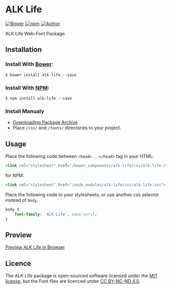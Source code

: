 # ALK Life

[![Bower](https://img.shields.io/bower/v/alk-life.svg)](http://bower.io/search/?q=alk-life)
[![npm](https://img.shields.io/npm/v/alk-life.svg)](https://www.npmjs.com/package/alk-life)
[![Author](https://img.shields.io/badge/Font_Author-Aleksandre_Sukiasov-blue.svg)](https://github.com/web-fonts/alk-life)

ALK Life Web-Font Package.

## Installation

### Install With [Bower](http://bower.io):

```
$ bower install alk-life --save
```

### Install With [NPM](https://www.npmjs.com):

```
$ npm install alk-life --save
```

### Install Manualy

* [Downloading Package Archive](https://github.com/web-fonts/alk-life/archive/master.zip)
* Place `/css/` and `/fonts/` directories to your project.

## Usage

Place the following code between `<head>...</head>` tag in your HTML:

```html
<link rel="stylesheet" href="/bower_components/alk-life/css/alk-life.css">
```

for NPM:

```html
<link rel="stylesheet" href="/node_modules/alk-life/css/alk-life.css">
```

Place the following code to your stylesheets, or use another css selector instead of `body`.

```css
body {
    font-family: 'ALK Life', sans-serif;
}
```

## Preview

[Preview ALK Life in Browser](http://web-fonts.ge/alk-life)

## Licence

The ALK Life package is open-sourced software licensed under the [MIT license](http://opensource.org/licenses/MIT), but the Font files are licenced under [CC BY-NC-ND 4.0](http://creativecommons.org/licenses/by-nc-nd/4.0/).